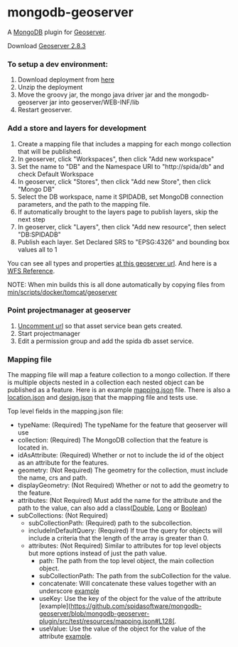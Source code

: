 # mongodb-geoserver
A [MongoDB](https://www.mongodb.com/) plugin for [Geoserver](http://geoserver.org/).

Download [Geoserver 2.8.3](http://geoserver.org/release/2.8.3/)

### To setup a dev environment:
1. Download deployment from [here](https://dev.spidasoftware.com/artifactory/exposed-repo/com/spidasoftware/mongodb-geoserver/)
2. Unzip the deployment
3. Move the groovy jar, the mongo java driver jar and the mongodb-geoserver jar into  geoserver/WEB-INF/lib
4. Restart geoserver.

### Add a store and layers for development
1. Create a mapping file that includes a mapping for each mongo collection that will be published.
2. In geoserver, click "Workspaces", then click "Add new workspace"
3. Set the name to "DB" and the Namespace URI to "http://spida/db" and check Default Workspace
4. In geoserver, click "Stores", then click "Add new Store", then click "Mongo DB"
5. Select the DB workspace, name it SPIDADB, set MongoDB connection parameters, and the path to the mapping file.
6. If automatically brought to the layers page to publish layers, skip the next step
7. In geoserver, click "Layers", then click "Add new resource", then select "DB:SPIDADB"
8. Publish each layer.  Set Declared SRS to "EPSG:4326" and bounding box values all to 1

You can see all types and properties [at this geoserver url](http://localhost:8080/geoserver/DB/wfs?service=wfs&version=1.1.0&request=DescribeFeatureType).  And here is a [WFS Reference](https://docs.geoserver.org/latest/en/user/services/wfs/reference.html).

NOTE: When min builds this is all done automatically by copying files from [min/scripts/docker/tomcat/geoserver](https://github.com/spidasoftware/min/tree/master/scripts/docker/tomcat/geoserver)

### Point projectmanager at geoserver

1. [Uncomment url](https://github.com/spidasoftware/min/blob/master/projectmanager/deployments/dev/projectmanagerConfig.groovy#L77) 
so that asset service bean gets created.
2. Start projectmanager
3. Edit a permission group and add the spida db asset service.

### Mapping file
The mapping file will map a feature collection to a mongo collection.  If there is multiple objects nested in a collection each nested object can be published as a feature.  Here is an example [mapping.json](src/test/resources/mapping.json) file.  There is also a [location.json](src/test/resources/location.json) and [design.json](src/test/resources/design.json) that the mapping file and tests use.

Top level fields in the mapping.json file:
* typeName: (Required) The typeName for the feature that geoserver will use
* collection: (Required) The MongoDB collection that the feature is located in.
* idAsAttribute: (Required) Whether or not to include the id of the object as an attribute for the features.
* geometry: (Not Required) The geometry for the collection, must include the name, crs and path.
* displayGeometry: (Not Required) Whether or not to add the geometry to the feature.
* attributes: (Not Required) Must add the name for the attribute and the path to the value,  can also add a class([Double](https://github.com/spidasoftware/mongodb-geoserver/blob/mongodb-geoserver-plugin/src/test/resources/mapping.json#L692), [Long](https://github.com/spidasoftware/mongodb-geoserver/blob/mongodb-geoserver-plugin/src/test/resources/mapping.json#L32) or [Boolean](https://github.com/spidasoftware/mongodb-geoserver/blob/mongodb-geoserver-plugin/src/test/resources/mapping.json#L311))
* subCollections: (Not Required)
     + subCollectionPath: (Required) path to the subcollection.
     + includeInDefaultQuery: (Required) If true the query for objects will include a criteria that the length of the array is greater than 0.
     + attributes: (Not Required) Similar to attributes for top level objects but more options instead of just the path value.
         - path: The path from the top level object, the main collection object.
         - subCollectionPath: The path from the subCollection for the value.
         - concatenate: Will concatenate these values together with an underscore [example](https://github.com/spidasoftware/mongodb-geoserver/blob/mongodb-geoserver-plugin/src/test/resources/mapping.json#L128)
         - useKey: Use the key of the object for the value of the attribute [example](https://github.com/spidasoftware/mongodb-geoserver/blob/mongodb-geoserver-plugin/src/test/resources/mapping.json#L128(.
         - useValue: Use the value of the object for the value of the attribute [example](https://github.com/spidasoftware/mongodb-geoserver/blob/mongodb-geoserver-plugin/src/test/resources/mapping.json#L171).
